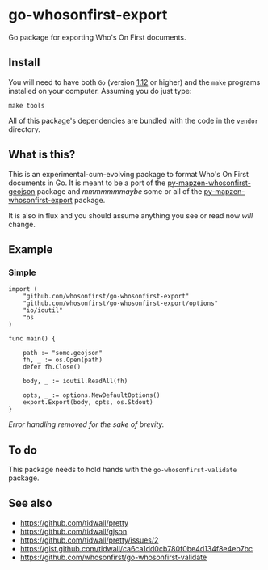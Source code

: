 # go-whosonfirst-export

Go package for exporting Who's On First documents.

## Install

You will need to have both `Go` (version [1.12](https://golang.org/dl) or higher) and the `make` programs installed on your computer. Assuming you do just type:

```
make tools
```

All of this package's dependencies are bundled with the code in the `vendor` directory.

## What is this?

This is an experimental-cum-evolving package to format Who's On First documents in Go. It is meant to be a port of the [py-mapzen-whosonfirst-geojson](https://github.com/whosonfirst/py-mapzen-whosonfirst-geojson) package and _mmmmmmmaybe_ some or all of the [py-mapzen-whosonfirst-export](https://github.com/whosonfirst/py-mapzen-whosonfirst-geojson) package.

It is also in flux and you should assume anything you see or read now _will_ change.

## Example

### Simple

```
import (
	"github.com/whosonfirst/go-whosonfirst-export"
	"github.com/whosonfirst/go-whosonfirst-export/options"	
	"io/ioutil"
	"os
)

func main() {

	path := "some.geojson"     	
	fh, _ := os.Open(path)
	defer fh.Close()

	body, _ := ioutil.ReadAll(fh)

	opts, _ := options.NewDefaultOptions()
	export.Export(body, opts, os.Stdout)
}
```

_Error handling removed for the sake of brevity._

## To do

This package needs to hold hands with the `go-whosonfirst-validate` package.

## See also

* https://github.com/tidwall/pretty
* https://github.com/tidwall/gjson
* https://github.com/tidwall/pretty/issues/2
* https://gist.github.com/tidwall/ca6ca1dd0cb780f0be4d134f8e4eb7bc
* https://github.com/whosonfirst/go-whosonfirst-validate